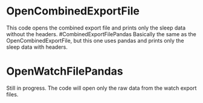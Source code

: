 # OpenCombinedExportFile
This code opens the combined export file and prints only the sleep data without the headers.
#CombinedExportFilePandas
Basically the same as the OpenCombinedExportFile, but this one uses pandas and prints only the sleep data with headers. 
# OpenWatchFilePandas
Still in progress. The code will open only the raw data from the watch export files. 
